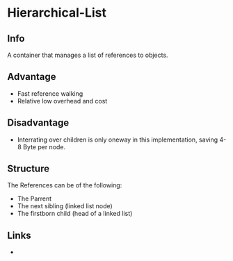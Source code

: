 # Hierarchical-List
## Info
A container that manages a list of references to objects.<br>

## Advantage
- Fast reference walking
- Relative low overhead and cost

## Disadvantage
- Interrating over children is only oneway in this implementation, saving 4-8 Byte per node. 

## Structure
The References can be of the following:
- The Parrent
- The next sibling (linked list node)
- The firstborn child (head of a linked list)

## Links
-
